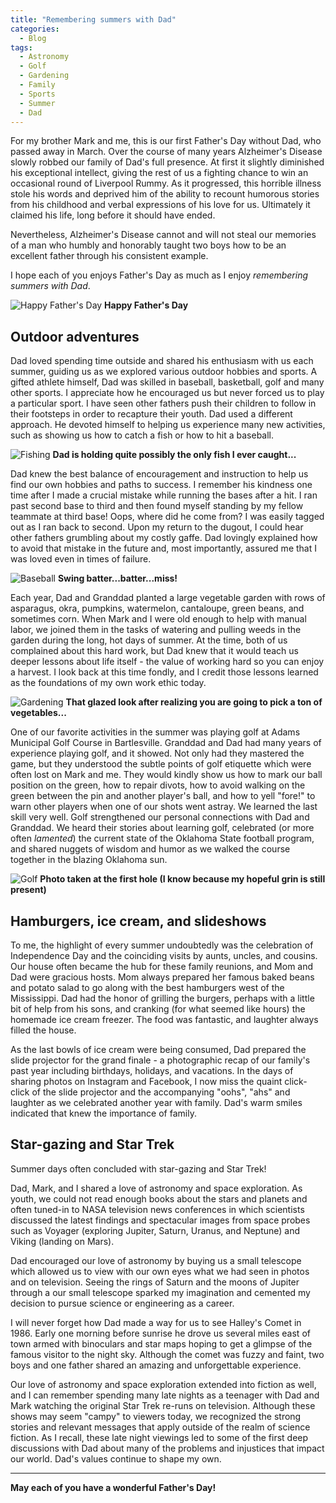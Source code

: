 ```yaml
---
title: "Remembering summers with Dad"
categories:
  - Blog
tags:
  - Astronomy
  - Golf
  - Gardening
  - Family
  - Sports
  - Summer
  - Dad
---
```


For my brother Mark and me, this is our first Father's Day without Dad, who passed away in March.
Over the course of many years Alzheimer's Disease slowly robbed our family of Dad's full presence.
At first it slightly diminished his exceptional intellect, giving the rest of us a fighting chance
to win an occasional round of Liverpool Rummy. As it progressed, this horrible illness stole his
words and deprived him of the ability to recount humorous stories from his childhood and verbal
expressions of his love for us. Ultimately it claimed his life, long before it should have ended.

Nevertheless, Alzheimer's Disease cannot and will not steal our memories of a man who humbly and
honorably taught two boys how to be an excellent father through his consistent example.

I hope each of you enjoys Father's Day as much as I enjoy _remembering summers with Dad_.

![Happy Father's Day](/assets/images/fathersday.jpg)
**Happy Father's Day**

## Outdoor adventures

Dad loved spending time outside and shared his enthusiasm with us each summer, guiding
us as we explored various outdoor hobbies and sports. A gifted athlete himself, Dad was skilled in
baseball, basketball, golf and many other sports. I appreciate how he encouraged us but never
forced us to play a particular sport. I have seen other fathers push their children to follow
in their footsteps in order to recapture their youth. Dad used a different approach.  He devoted
himself to helping us experience many new activities, such as showing us how to catch a fish
or how to hit a baseball.

![Fishing](/assets/images/fishing.jpg)
**Dad is holding quite possibly the only fish I ever caught...**

Dad knew the best balance of encouragement and instruction to help us find our own hobbies and paths to success. I remember his kindness one time after I made a crucial mistake while running
the bases after a hit. I ran past second base to third and then found myself standing by my fellow
teammate at third base! Oops, where did he come from? I was easily tagged out as I ran back to
second. Upon my return to the dugout, I could hear other fathers grumbling about my costly gaffe.
Dad lovingly explained how to avoid that mistake in the future and, most importantly, assured me
that I was loved even in times of failure.

![Baseball](/assets/images/baseball.jpg)
**Swing batter...batter...miss!**

Each year, Dad and Granddad planted a large vegetable garden with rows of asparagus, okra,
pumpkins, watermelon, cantaloupe, green beans, and sometimes corn. When Mark and I were old enough
to help with manual labor, we joined them in the tasks of watering and pulling weeds in the garden
during the long, hot days of summer. At the time, both of us complained about this hard work, but
Dad knew that it would teach us deeper lessons about life itself - the value of working hard so
you can enjoy a harvest. I look back at this time fondly, and I credit those lessons learned
as the foundations of my own work ethic today.

![Gardening](/assets/images/garden.jpg)
**That glazed look after realizing you are going to pick a ton of vegetables...**

One of our favorite activities in the summer was playing golf at Adams Municipal Golf Course
in Bartlesville.  Granddad and Dad had many years of experience playing golf, and it showed.
Not only had they mastered the game, but they understood the subtle points of golf etiquette
which were often lost on Mark and me. They would kindly show us how to mark our ball position on
the green, how to repair divots, how to avoid walking on the green between the pin and another
player's ball, and how to yell "fore!" to warn other players when one of our shots went astray.
We learned the last skill very well. Golf strengthened our personal connections with Dad and
Granddad. We heard their stories about learning golf, celebrated (or more often _lamented_) the
current state of the Oklahoma State football program, and shared nuggets of wisdom and humor
as we walked the course together in the blazing Oklahoma sun.

![Golf](/assets/images/golf.jpg)
**Photo taken at the first hole (I know because my hopeful grin is still present)**

## Hamburgers, ice cream, and slideshows

To me, the highlight of every summer undoubtedly was the celebration of Independence Day and the
coinciding visits by aunts, uncles, and cousins. Our house often became the hub for these family
reunions, and Mom and Dad were gracious hosts.  Mom always prepared her famous baked beans
and potato salad to go along with the best hamburgers west of the Mississippi. Dad had the honor
of grilling the burgers, perhaps with a little bit of help from his sons, and cranking (for what
seemed like hours) the homemade ice cream freezer. The food was fantastic, and laughter always
filled the house.

As the last bowls of ice cream were being consumed, Dad prepared the slide projector for the grand
finale - a photographic recap of our family's past year including birthdays, holidays, and
vacations. In the days of sharing photos on Instagram and Facebook, I now miss the quaint
click-click of the slide projector and the accompanying "oohs", "ahs" and laughter as we
celebrated another year with family. Dad's warm smiles indicated that knew the importance of family.

## Star-gazing and Star Trek

Summer days often concluded with star-gazing and Star Trek!

Dad, Mark, and I shared a love of astronomy and space exploration. As youth, we could not read
enough books about the stars and planets and often tuned-in to NASA television news conferences
in which scientists discussed the latest findings and spectacular images from space probes such as
Voyager (exploring Jupiter, Saturn, Uranus, and Neptune) and Viking (landing on Mars).

Dad encouraged our love of astronomy by buying us a small telescope which allowed us to view with
our own eyes what we had seen in photos and on television. Seeing the rings of Saturn and the moons
of Jupiter through a our small telescope sparked my imagination and cemented my decision to pursue
science or engineering as a career.

I will never forget how Dad made a way for us to see Halley's Comet in 1986. Early one morning
before sunrise he drove us several miles east of town armed with binoculars and star maps hoping to
get a glimpse of the famous visitor to the night sky. Although the comet was fuzzy and faint,
two boys and one father shared an amazing and unforgettable experience.

Our love of astronomy and space exploration extended into fiction as well, and I can remember
spending many late nights as a teenager with Dad and Mark watching the original Star Trek re-runs
on television. Although these shows may seem "campy" to viewers today, we recognized the strong
stories and relevant messages that apply outside of the realm of science fiction. As I recall,
these late night viewings led to some of the first deep discussions with Dad about many of the
problems and injustices that impact our world. Dad's values continue to shape my own.

---
**May each of you have a wonderful Father's Day!**
